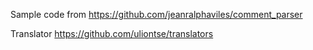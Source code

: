 Sample code from https://github.com/jeanralphaviles/comment_parser

Translator https://github.com/uliontse/translators